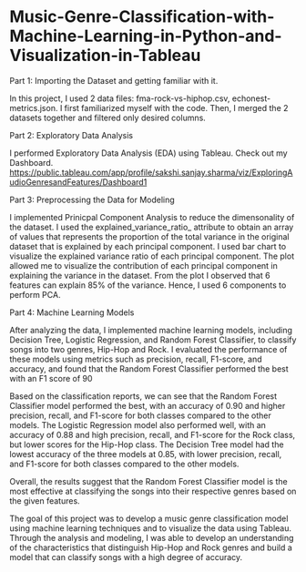 # Music-Genre-Classification-with-Machine-Learning-in-Python-and-Visualization-in-Tableau

Part 1: Importing the Dataset and getting familiar with it.

In this project, I used 2 data files: fma-rock-vs-hiphop.csv, echonest-metrics.json. I first familiarized myself with the code. Then, I merged the 2 datasets together and filtered only desired columns. 

Part 2: Exploratory Data Analysis

I performed Exploratory Data Analysis (EDA) using Tableau. Check out my Dashboard.
https://public.tableau.com/app/profile/sakshi.sanjay.sharma/viz/ExploringAudioGenresandFeatures/Dashboard1

Part 3: Preprocessing the Data for Modeling

I implemented Prinicpal Component Analysis to reduce the dimensonality of the dataset. I used the explained_variance_ratio_ attribute to obtain an array of values that represents the proportion of the total variance in the original dataset that is explained by each principal component. I used bar chart to visualize the explained variance ratio of each principal component. The plot allowed me to visualize the contribution of each principal component in explaining the variance in the dataset. From the plot I observed that 6 features can explain 85% of the variance. Hence, I used 6 components to perform PCA.

Part 4: Machine Learning Models

After analyzing the data, I implemented machine learning models, including Decision Tree, Logistic Regression, and Random Forest Classifier, to classify songs into two genres, Hip-Hop and Rock. I evaluated the performance of these models using metrics such as precision, recall, F1-score, and accuracy, and found that the Random Forest Classifier performed the best with an F1 score of 90

Based on the classification reports, we can see that the Random Forest Classifier model performed the best, with an accuracy of 0.90 and higher precision, recall, and F1-score for both classes compared to the other models. The Logistic Regression model also performed well, with an accuracy of 0.88 and high precision, recall, and F1-score for the Rock class, but lower scores for the Hip-Hop class. The Decision Tree model had the lowest accuracy of the three models at 0.85, with lower precision, recall, and F1-score for both classes compared to the other models.

Overall, the results suggest that the Random Forest Classifier model is the most effective at classifying the songs into their respective genres based on the given features. 

The goal of this project was to develop a music genre classification model using machine learning techniques and to visualize the data using Tableau. Through the analysis and modeling, I was able to develop an understanding of the characteristics that distinguish Hip-Hop and Rock genres and build a model that can classify songs with a high degree of accuracy.
